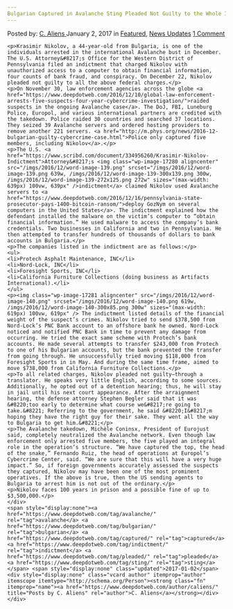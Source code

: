 ```yaml
---
Bulgarian Captured in Avalanche Sting Pleaded Not Guilty to the Whole Indictment
---
```

<article class="post-listing post-17273 post type-post status-publish format-standard has-post-thumbnail hentry  tag-avalanche tag-bulgarian tag-captured tag-guilty tag-indictment tag-pleaded tag-sting">
    <div class="post-inner">
        <span>Posted by: <a href="https://www.deepdotweb.com/author/caliens/" title="">C. Aliens </a></span>
    <span>January 2, 2017</span>
    <span>in <a href="https://www.deepdotweb.com/category/deepdot-news/" rel="category tag">Featured</a>, <a href="https://www.deepdotweb.com/category/news-updates/" rel="category tag">News Updates</a></span>
    <span><a href="https://www.deepdotweb.com/2017/01/02/bulgarian-captured-avalanche-sting-pleaded-not-guilty-whole-indictment/#comments">1 Comment</a></span>
    </p>
    <div class="clear"></div>
    
    <p>Krasimir Nikolov, a 44-year-old from Bulgaria, is one of the individuals arrested in the international Avalanche bust in December. The U.S. Attorney&#8217;s Office for the Western District of Pennsylvania filed an indictment that charged Nikolov with unauthorized access to a computer to obtain financial information, four counts of bank fraud, and conspiracy. On December 22, Nikolov pleaded not guilty to all the above federal charges.</p>
    <p>On November 30, law enforcement agencies across the globe <a href="https://www.deepdotweb.com/2016/12/10/global-law-enforcement-arrests-five-suspects-four-year-cybercrime-investigation/">raided suspects in the ongoing Avalanche case</a>. The DoJ, FBI, Luneburg Police, Europol, and various international partners are credited with the takedown. Police raided 30 countries and searched 37 locations. They seized 39 Avalanche servers and ordered hosting providers to remove another 221 servers. <a href="http://m.phys.org/news/2016-12-bulgarian-guilty-cybercrime-case.html">Police only captured five members, including Nikolov</a>.</p>
    <p>The U.S. <a href="https://www.scribd.com/document/334956260/Krasimir-Nikolov-Indictment">Attorney&#8217;s <img class="wp-image-17280 aligncenter" src="/imgs/2016/12/word-image-139.png" srcset="/imgs/2016/12/word-image-139.png 639w, /imgs/2016/12/word-image-139-300x139.png 300w, /imgs/2016/12/word-image-139-272x125.png 272w" sizes="(max-width: 639px) 100vw, 639px" />indictment</a> claimed Nikolov used Avalanche servers to <a href="https://www.deepdotweb.com/2016/12/16/pennsylvania-state-prosecutor-pays-1400-bitcoin-ransom/">deploy GozNym on several computers in the United States</a>. The indictment explained how the defendant installed the malware on the victim’s computer to “obtain financial information.” He used malware to access the company’s bank credentials. Two businesses in California and two in Pennsylvania. He then attempted to transfer hundreds of thousands of dollars to bank accounts in Bulgaria.</p>
    <p>The companies listed in the indictment are as follows:</p>
    <ul>
    <li>Protech Asphalt Maintenance, INC</li>
    <li>Nord-Lock, INC</li>
    <li>Foresight Sports, INC</li>
    <li>California Furniture Collections (doing business as Artifacts International).</li>
    </ul>
    <p><img class="wp-image-17281 aligncenter" src="/imgs/2016/12/word-image-140.png" srcset="/imgs/2016/12/word-image-140.png 619w, /imgs/2016/12/word-image-140-300x85.png 300w" sizes="(max-width: 619px) 100vw, 619px" /> The indictment listed details of the financial weight of the suspect’s crimes. Nikolov tried to send $378,500 from Nord-Lock’s PNC Bank account to an offshore bank he owned. Nord-Lock noticed and notified PNC Bank in time to prevent any damage from occurring. He tried the exact same scheme with Protech’s bank accounts. He made several attempts to transfer $243,000 from Protech to one of his Bulgarian accounts, but the bank prevented the transfer from going through. He unsuccessfully tried moving $118,000 from Foresight Sports in in May. And during the same time frame, aimed to move $738,000 from California Furniture Collections.</p>
    <p>To all related charges, Nikolov pleaded not guilty—through a translator. He speaks very little English, according to some sources. Additionally, he opted out of a detention hearing; thus, he will stay in jail until his next court appearance. After the arraignment hearing, the defense attorney Stephen Begler said that it was &#8220;too early to determine what course we&#8217;re going to take.&#8221; Referring to the government, he said &#8220;I&#8217;m hoping they have the right guy for their sake. They went all the way to Bulgaria to get him.&#8221;</p>
    <p>The Avalanche takedown, Michèle Coninsx, President of Eurojust said, completely neutralized the Avalanche network. Even though law enforcement only arrested five members, the five played an integral role in the operation’s structure. “We have captured the top, the head of the snake,” Fernando Ruiz, the head of operations at Europol’s Cybercrime Center, said. “We are sure that this will have a very huge impact.” So, if foreign governments accurately assessed the suspects they captured, Nikolov may have been one of the most prominent operatives. If the above is true, then the US sending agents to Bulgaria to arrest him is not out of the ordinary.</p>
    <p>Nikolov faces 100 years in prison and a possible fine of up to $3,500,000.</p>
    </div>
    <span style="display:none"><a href="https://www.deepdotweb.com/tag/avalanche/" rel="tag">avalanche</a> <a href="https://www.deepdotweb.com/tag/bulgarian/" rel="tag">bulgarian</a> <a href="https://www.deepdotweb.com/tag/captured/" rel="tag">captured</a>  <a href="https://www.deepdotweb.com/tag/indictment/" rel="tag">indictment</a> <a href="https://www.deepdotweb.com/tag/pleaded/" rel="tag">pleaded</a> <a href="https://www.deepdotweb.com/tag/sting/" rel="tag">sting</a></span> <span style="display:none" class="updated">2017-01-02</span>
    <div style="display:none" class="vcard author" itemprop="author" itemscope itemtype="http://schema.org/Person"><strong class="fn" itemprop="name"><a href="https://www.deepdotweb.com/author/caliens/" title="Posts by C. Aliens" rel="author">C. Aliens</a></strong></div>
    </div>
</article>

